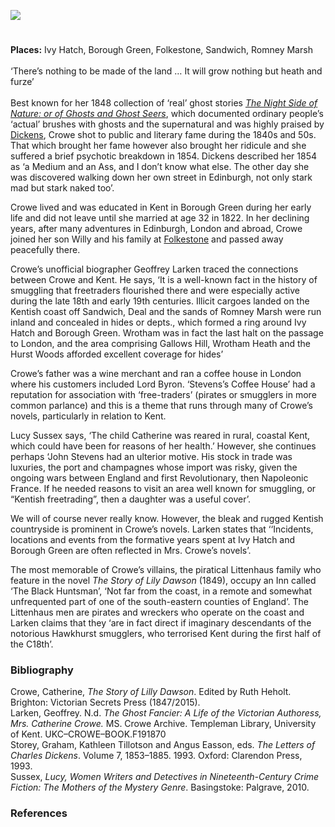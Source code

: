 <a href="https://beta.kent-maps.online"><img src="https://beta.kent-maps.online/juncture/ve-button.png"></a>
<param ve-config title="Catherine Ann Crowe (née Stevens) (1790-1872)" author="Dr Ruth Heholt" layout="vtl" banner="https://raw.githubusercontent.com/kent-map/images/main/banners/19c.jpg" description="Dr Ruth Heholt introduces Kent born and raised author Catherine Crowe whose eclectic work has been linked with spirits and smugglers.">

<!-- Global Entities -->
<param ve-entity eid="Q550991332" aliases="Ivy Hatch">
<param ve-entity eid="Q2001391" aliases="Borough Green">
<param ve-entity eid="Q26163" aliases="Sandwich">
<param ve-entity eid="Q1506093" aliases="Romney Marsh">
<param ve-entity eid="Q2740296" aliases="Wrotham">
<param ve-entity eid="Q1011096" aliases="Deal">
<param ve-entity eid="Q375314" aliases="Folkestone">

<!-- Basemap centered on Borough Green -->
<!-- param ve-map center="Q2001391" zoom="10" -->

<!-- Historical map layers -->
<param ve-map-layer active allmaps allmaps-id="bd3bb7d13a5d0a88" title="Moule 1850">


#

**Places:** Ivy Hatch, Borough Green, Folkestone, Sandwich, Romney Marsh
<br>
<br>
‘There’s nothing to be made of the land … It will grow nothing but heath and furze’    
<br>
Best known for her 1848 collection of ‘real’ ghost stories [_The Night Side of Nature: or of Ghosts and Ghost Seers_](https://www.gutenberg.org/files/54532/54532-h/54532-h.htm), which documented ordinary people’s ‘actual’ brushes with ghosts and the supernatural and was highly praised by [Dickens](/dickens/dickens-biography), Crowe shot to public and literary fame during the 1840s and 50s. That which brought her fame however also brought her ridicule and she suffered a brief psychotic breakdown in 1854. Dickens described her 1854 as ‘a Medium and an Ass, and I don’t know what else. The other day she was discovered walking down her own street in Edinburgh, not only stark mad but stark naked too’.
<param ve-image url="https://upload.wikimedia.org/wikipedia/commons/0/05/7_of_%27%28The_Night_Side_of_Nature-_or%2C_Ghosts_and_ghost_seers.%29%27_%2811152605346%29.jpg" label="The Night Side of Nature" attribution="The British Library, No restrictions, via Wikimedia Commons">
<!-- Basemap centered on Lenham -->
<param ve-map center="Q28339447" zoom="9.5">

Crowe lived and was educated in Kent in Borough Green during her early life and did not leave until she married at age 32 in 1822. In her declining years, after many adventures in Edinburgh, London and abroad, Crowe joined her son Willy and his family at [Folkestone](/19c/19c-folkestone) and passed away peacefully there. 
<param ve-map center="Q2001391" zoom="12">
<param ve-map center="Q375314" zoom="12">

Crowe’s unofficial biographer Geoffrey Larken traced the connections between Crowe and Kent. He says, ‘It is a well-known fact in the history of smuggling that freetraders flourished there and were especially active during the late 18th and early 19th centuries. Illicit cargoes landed on the Kentish coast off Sandwich, Deal and the sands of Romney Marsh were run inland and concealed in hides or depts., which formed a ring around Ivy Hatch and Borough Green. Wrotham was in fact the last halt on the passage to London, and the area comprising Gallows Hill, Wrotham Heath and the Hurst Woods afforded excellent coverage for hides’ 
<param ve-image url="https://upload.wikimedia.org/wikipedia/commons/9/93/Smugglers_by_John_Atkinson.jpg" label="Smugglers" attribution="Atkinson, John Augustus (artist); Miller, William (engraver); Walker, James (publisher), Public domain, via Wikimedia Commons">
<!-- Basemap centered on Canterbury -->
<param ve-map center="Q29303" zoom="10">

Crowe’s father was a wine merchant and ran a coffee house in London where his customers included Lord Byron.  ‘Stevens’s Coffee House’ had a reputation for association with ‘free-traders’ (pirates or smugglers in more common parlance) and this is a theme that runs through many of Crowe’s novels, particularly in relation to Kent.
<param ve-image url="https://upload.wikimedia.org/wikipedia/commons/3/3c/Byron_1813_by_Phillips.jpg" label="Lord Byron, 1813" attribution="Thomas Phillips, Public domain, via Wikimedia Commons">

Lucy Sussex says, ‘The child Catherine was reared in rural, coastal Kent, which could have been for reasons of her health.’ However, she continues perhaps ‘John Stevens had an ulterior motive. His stock in trade was luxuries, the port and champagnes whose import was risky, given the ongoing wars between England and first Revolutionary, then Napoleonic France. If he needed reasons to visit an area well known for smuggling, or “Kentish freetrading”, then a daughter was a useful cover’. 
<param ve-image url="https://upload.wikimedia.org/wikipedia/commons/thumb/c/cd/The_description_of_Romney_Marsh_RMG_K1030-001.jpg/800px-The_description_of_Romney_Marsh_RMG_K1030-001.jpg" label="The description of Romney Marsh" attribution="Tucker, Elhanan, Public domain, via Wikimedia Commons">

We will of course never really know. However, the bleak and rugged Kentish countryside is prominent in Crowe’s novels. Larken states that ‘‘Incidents, locations and events from the formative years spent at Ivy Hatch and Borough Green are often reflected in Mrs. Crowe’s novels’. 
<param ve-image url="https://upload.wikimedia.org/wikipedia/commons/3/3d/Ivy_Hatch_-_geograph.org.uk_-_2207279.jpg" label="Ivy Hatch" attribution="by Roger Smith, CC BY-SA 2.0, via Wikimedia Commons">

The most memorable of Crowe’s villains, the piratical Littenhaus family who feature in the novel _The Story of Lily Dawson_ (1849), occupy an Inn called ‘The Black Huntsman’, ‘Not far from the coast, in a remote and somewhat unfrequented part of one of the south-eastern counties of England’.  The Littenhaus men are pirates and wreckers who operate on the coast and Larken claims that they ‘are in fact direct if imaginary descendants of the notorious Hawkhurst smugglers, who terrorised Kent during the first half of the C18th’. 
<param ve-image url="https://upload.wikimedia.org/wikipedia/commons/6/63/Welcome_to_Hawkhurst_%283622741404%29.jpg" label="Welcome to Hawkhurst" attribution="Simon Harriyott from Uckfield, England, CC BY 2.0, via Wikimedia Commons">

### Bibliography
Crowe, Catherine, _The Story of Lilly Dawson_. Edited by Ruth Heholt. Brighton: Victorian Secrets Press (1847/2015).   
Larken, Geoffrey. N.d. _The Ghost Fancier: A Life of the Victorian Authoress, Mrs. Catherine Crowe._ MS. Crowe Archive. Templeman Library, University of Kent. UKC–CROWE–BOOK.F191870   
Storey, Graham, Kathleen Tillotson and Angus Easson, eds. _The Letters of Charles Dickens_. Volume 7, 1853–1885. 1993. Oxford: Clarendon Press, 1993.   
Sussex, _Lucy, Women Writers and Detectives in Nineteenth-Century Crime Fiction: The Mothers of the Mystery Genre_. Basingstoke: Palgrave, 2010.   

### References
[^ref1]: Crowe, _The Story of Lilly Dawson_, 23.
[^ref2]: Larken, _The Ghost Fancier_, 18-19.
[^ref3]: Sussex, _Women Writers and Detectives_, 50.
[^ref4]: Larken, _The Ghost Fancier_, 23.
[^ref5]: Crowe, _The Story of Lilly Dawson_, 23.
[^ref6]: Larken, _The Ghost Fancier_, 20.
